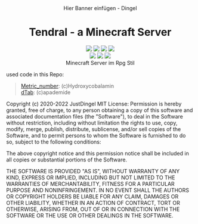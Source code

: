 <div align="center">
    <div>Hier Banner einfügen - Dingel </div>
    <h1>Tendral - a Minecraft Server</h1>
    <a href=""><img src="https://img.shields.io/badge/MC:-1.19.2-green" /></a>
    <a href=""><img src="https://img.shields.io/badge/Version:-Tendral--Alpha--0.0.1-red" /></a>
    <a href=""><img src="https://img.shields.io/badge/IP:-127.0.0.1-red" /></a>
    <a href=""><img src="https://img.shields.io/badge/License:-MIT-green" /></a>
    <br/>
    <a href="https://discord.gg/ZzD2G56aj9"><img src="https://img.shields.io/discord/482040355470966784?label=Discord&logo=discord" /></a>
    <a href="https://www.twitch.tv/justdingel"><img src="https://img.shields.io/badge/Twitch:-JustDingel-purple" /></a>
    <a href="https://twitter.com/JustDingel"><img src="https://img.shields.io/badge/Twitter:-JustDingel-blue" /></a>
    <br/>
    <div>Minecraft Server im Rpg Stil</div>
</div>

used code in this Repo:
>[Metric_number](https://forum.denizenscript.com/threads/metric-number.541/): (c)Hydroxycobalamin <br/>
>[dTab](https://forum.denizenscript.com/threads/dtab.405/): (c)apademide


Copyright (c) 2020-2022 JustDingel
MIT License:
Permission is hereby granted, free of charge, to any person obtaining a copy of this software and associated documentation files (the "Software"), to deal in the Software without restriction, including without limitation the rights to use, copy, modify, merge, publish, distribute, sublicense, and/or sell copies of the Software, and to permit persons to whom the Software is furnished to do so, subject to the following conditions:

The above copyright notice and this permission notice shall be included in all copies or substantial portions of the Software.

THE SOFTWARE IS PROVIDED "AS IS", WITHOUT WARRANTY OF ANY KIND, EXPRESS OR IMPLIED, INCLUDING BUT NOT LIMITED TO THE WARRANTIES OF MERCHANTABILITY, FITNESS FOR A PARTICULAR PURPOSE AND NONINFRINGEMENT. IN NO EVENT SHALL THE AUTHORS OR COPYRIGHT HOLDERS BE LIABLE FOR ANY CLAIM, DAMAGES OR OTHER LIABILITY, WHETHER IN AN ACTION OF CONTRACT, TORT OR OTHERWISE, ARISING FROM, OUT OF OR IN CONNECTION WITH THE SOFTWARE OR THE USE OR OTHER DEALINGS IN THE SOFTWARE.